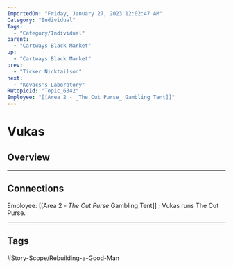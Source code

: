 ```yaml
---
ImportedOn: "Friday, January 27, 2023 12:02:47 AM"
Category: "Individual"
Tags:
  - "Category/Individual"
parent:
  - "Cartways Black Market"
up:
  - "Cartways Black Market"
prev:
  - "Ticker Nicktailson"
next:
  - "Kovacs's Laboratory"
RWtopicId: "Topic_6342"
Employee: "[[Area 2 - _The Cut Purse_ Gambling Tent]]"
---
```

# Vukas
## Overview
---
## Connections
Employee: [[Area 2 - _The Cut Purse_ Gambling Tent]] ; Vukas runs The Cut Purse.


---
## Tags
#Story-Scope/Rebuilding-a-Good-Man

